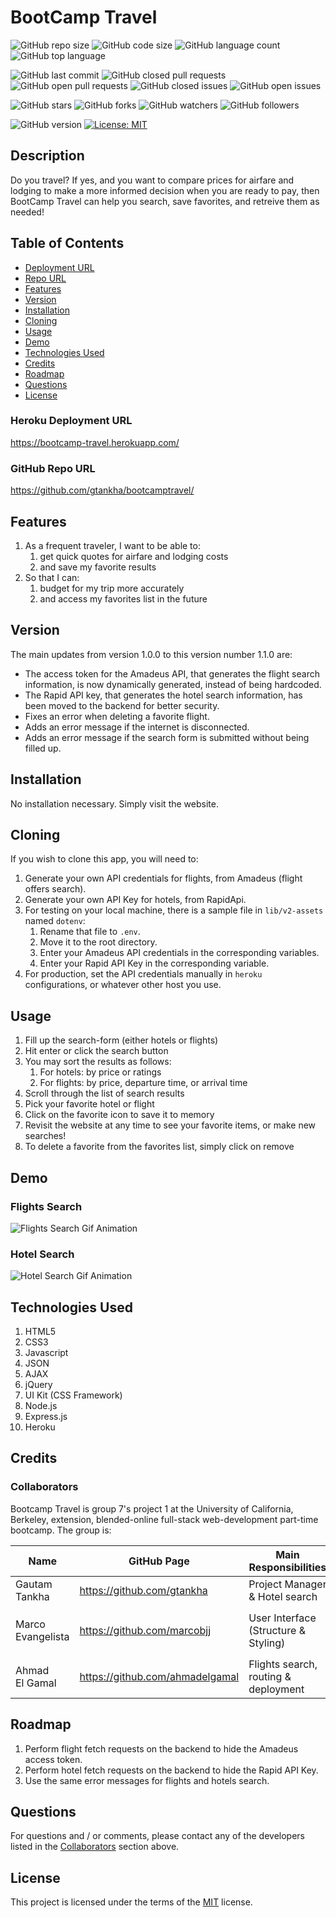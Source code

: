 # BootCamp Travel

![GitHub repo size](https://img.shields.io/github/repo-size/gtankha/bootcamptravel?style=plastic)
![GitHub code size](https://img.shields.io/github/languages/code-size/gtankha/bootcamptravel?style=plastic)
![GitHub language count](https://img.shields.io/github/languages/count/gtankha/bootcamptravel?style=plastic)
![GitHub top language](https://img.shields.io/github/languages/top/gtankha/bootcamptravel?style=plastic)

![GitHub last commit](https://img.shields.io/github/last-commit/gtankha/bootcamptravel?style=plastic)
![GitHub closed pull requests](https://img.shields.io/github/issues-pr-closed-raw/gtankha/bootcamptravel?color=green&style=plastic)
![GitHub open pull requests](https://img.shields.io/github/issues-pr-raw/gtankha/bootcamptravel?color=red&style=plastic)
![GitHub closed issues](https://img.shields.io/github/issues-closed-raw/gtankha/bootcamptravel?color=green&style=plastic)
![GitHub open issues](https://img.shields.io/github/issues-raw/gtankha/bootcamptravel?color=red&style=plastic)

![GitHub stars](https://img.shields.io/github/stars/gtankha/bootcamptravel?style=social)
![GitHub forks](https://img.shields.io/github/forks/gtankha/bootcamptravel?style=social)
![GitHub watchers](https://img.shields.io/github/watchers/gtankha/bootcamptravel?style=social)
![GitHub followers](https://img.shields.io/github/followers/gtankha?style=social)

![GitHub version](https://img.shields.io/github/package-json/v/gtankha/bootcamptravel?color=red&style=plastic)
[![License: MIT](https://img.shields.io/badge/License-MIT-yellow.svg)](https://opensource.org/licenses/MIT)

## Description
Do you travel? If yes, and you want to compare prices for airfare and lodging to make a more informed decision when you are ready to pay, then BootCamp Travel can help you search, save favorites, and retreive them as needed!

## Table of Contents
- [Deployment URL](#Heroku-Deployment-URL)
- [Repo URL](#GitHub-Repo-URL)
- [Features](#Features)
- [Version](#version)
- [Installation](#Installation)
- [Cloning](#Cloning)
- [Usage](#Usage)
- [Demo](#Demo)
- [Technologies Used](#Technologies-Used)
- [Credits](#Credits)
- [Roadmap](#Roadmap)
- [Questions](#Questions)
- [License](#License)

### Heroku Deployment URL
https://bootcamp-travel.herokuapp.com/

### GitHub Repo URL
https://github.com/gtankha/bootcamptravel/

## Features
1. As a frequent traveler, I want to be able to:
   1. get quick quotes for airfare and lodging costs
   1. and save my favorite results
1. So that I can:
   1. budget for my trip more accurately
   1. and access my favorites list in the future

## Version
The main updates from version 1.0.0 to this version number 1.1.0 are:
- The access token for the Amadeus API, that generates the flight search information, is now dynamically generated, instead of being hardcoded.
- The Rapid API key, that generates the hotel search information, has been moved to the backend for better security.
- Fixes an error when deleting a favorite flight.
- Adds an error message if the internet is disconnected.
- Adds an error message if the search form is submitted without being filled up.

## Installation
No installation necessary. Simply visit the website.

## Cloning
If you wish to clone this app, you will need to:

1. Generate your own API credentials for flights, from Amadeus (flight offers search).
1. Generate your own API Key for hotels, from RapidApi.
1. For testing on your local machine, there is a sample file in `lib/v2-assets` named `dotenv`:
   1. Rename that file to `.env`.
   1. Move it to the root directory.
   1. Enter your Amadeus API credentials in the corresponding variables.
   1. Enter your Rapid API Key in the corresponding variable.
1. For production, set the API credentials manually in `heroku` configurations, or whatever other host you use.

## Usage
1. Fill up the search-form (either hotels or flights)
1. Hit enter or click the search button
1. You may sort the results as follows:
   1. For hotels: by price or ratings
   1. For flights: by price, departure time, or arrival time
1. Scroll through the list of search results
1. Pick your favorite hotel or flight
1. Click on the favorite icon to save it to memory
1. Revisit the website at any time to see your favorite items, or make new searches!
1. To delete a favorite from the favorites list, simply click on remove

## Demo
### Flights Search
![Flights Search Gif Animation](./public/assets/images/flights-animation.gif)

### Hotel Search
![Hotel Search Gif Animation](./public/assets/images/hotels-animation.gif)

## Technologies Used
1. HTML5
1. CSS3
1. Javascript
1. JSON
1. AJAX
1. jQuery
1. UI Kit (CSS Framework)
1. Node.js
1. Express.js
1. Heroku

## Credits
### Collaborators
Bootcamp Travel is group 7's project 1 at the University of California, Berkeley, extension, blended-online full-stack web-development part-time bootcamp. The group is:

| Name              | GitHub Page                     | Main Responsibilities                | Main Files                               |
| ----------------- | ------------------------------- | ------------------------------------ | ---------------------------------------- |
| Gautam Tankha     | https://github.com/gtankha      | Project Manager & Hotel search       | `hotel.js`                               |
| Marco Evangelista | https://github.com/marcobjj     | User Interface (Structure & Styling) | `index.html`, `style.css`, & `script.js` |
| Ahmad El Gamal    | https://github.com/ahmadelgamal | Flights search, routing & deployment | `flights.js` & `server.js`               |

## Roadmap
1. Perform flight fetch requests on the backend to hide the Amadeus access token.
1. Perform hotel fetch requests on the backend to hide the Rapid API Key.
1. Use the same error messages for flights and hotels search.

## Questions
For questions and / or comments, please contact any of the developers listed in the [Collaborators](#collaborators) section above.
## License
This project is licensed under the terms of the [MIT](https://opensource.org/licenses/MIT) license.
